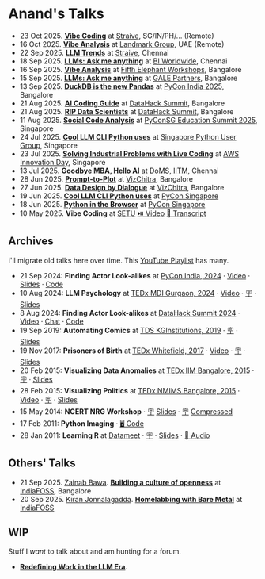 # Anand's Talks

- 23 Oct 2025. **[Vibe Coding](2025-10-23-vibe-coding/ ":ignore")** at [Straive](https://straive.com/), SG/IN/PH/... (Remote)
- 16 Oct 2025. **[Vibe Analysis](2025-10-16-vibe-analysis/ ":ignore")** at [Landmark Group](https://landmarkgroup.com/), UAE (Remote)
- 22 Sep 2025. **[LLM Trends](2025-09-22-llm-trends/ ":ignore")** at [Straive](https://straive.com/), Chennai
- 18 Sep 2025. **[LLMs: Ask me anything](2025-09-18-llm-ama-bi-worldwide/ ":ignore")** at [BI Worldwide](https://www.biworldwide.com/), Chennai
- 16 Sep 2025. **[Vibe Analysis](2025-09-16-vibe-analysis/ ":ignore")** at [Fifth Elephant Workshops](http://has.gy/hV8U), Bangalore
- 15 Sep 2025. **[LLMs: Ask me anything](2025-09-15-llm-ama-gale/ ":ignore")** at [GALE Partners](https://www.gale.agency/), Bangalore
- 13 Sep 2025. **[DuckDB is the new Pandas](2025-09-13-duckdb-is-the-new-pandas/)** at [PyCon India 2025](https://cfp.in.pycon.org/2025/talk/W8VJX3/), Bangalore
- 21 Aug 2025. **[AI Coding Guide](2025-08-21-ai-coding-guide/ ":ignore")** at [DataHack Summit](https://www.analyticsvidhya.com/datahacksummit/), Bangalore
- 21 Aug 2025. **[RIP Data Scientists](2025-08-21-rip-data-scientists/ ":ignore")** at [DataHack Summit](https://www.analyticsvidhya.com/datahacksummit/), Bangalore
- 11 Aug 2025. **[Social Code Analysis](2025-08-11-social-code-analysis/ ":ignore")** at [PyConSG Education Summit 2025](https://pycon.sg/edusummit.html), Singapore
- 24 Jul 2025. **[Cool LLM CLI Python uses](2025-07-24-pugs-agent-loop/)** at [Singapore Python User Group](https://www.meetup.com/singapore-python-user-group/), Singapore
- 23 Jul 2025. **[Solving Industrial Problems with Live Coding](2025-07-23-supply-chain-automl/ ":ignore")** at [AWS Innovation Day](https://pages.awscloud.com/aws-mfg-industrial-suppy-chain-innovation-day.html), Singapore
- 13 Jul 2025. **[Goodbye MBA, Hello AI](2025-07-13-goodbye-mba-hello-ai/ ":ignore")** at [DoMS, IITM](https://doms.iitm.ac.in/), Chennai
- 28 Jun 2025. **[Prompt-to-Plot](2025-06-28-prompt-to-plot/ ":ignore")** at [VizChitra](https://vizchitra.com/), Bangalore
- 27 Jun 2025. **[Data Design by Dialogue](2025-06-27-data-design-by-dialogue/ ":ignore")** at [VizChitra](https://vizchitra.com/), Bangalore
- 19 Jun 2025. **[Cool LLM CLI Python uses](2025-06-pycon-sg/llm-cli.md)** at [PyCon Singapore](https://pycon.sg/)
- 18 Jun 2025. **[Python in the Browser](2025-06-pycon-sg/ ":ignore")** at [PyCon Singapore](https://pycon.sg/)
- 10 May 2025. **Vibe Coding** at [SETU](https://setuschool.com/) [⏯️ Video](https://youtu.be/ODXSDbY12dg) [💬 Transcript](2025-05-10-vibe-coding/)

## Archives

I'll migrate old talks here over time. This [YouTube Playlist](https://www.youtube.com/playlist?list=PLHCH16htawZbR_-mIqfGmYbhE5S2UckOh) has many.

- 21 Sep 2024: **Finding Actor Look-alikes** at [PyCon India, 2024](https://in.pycon.org/cfp/2024/proposals/finding-actor-look-alikes-with-multi-modal-llms~azpn8/)
  · [Video](https://youtu.be/FHa8Xgssrz4)
  · [Slides](https://llmfoundry.straive.com/apps/actor-lookalikes.html)
  · [Code](https://github.com/sanand0/actor-lookalikes)
- 10 Aug 2024: **LLM Psychology** at [TEDx MDI Gurgaon, 2024](https://www.ted.com/tedx/events/58040)
  · [Video](https://youtu.be/rA__c6CosVI)
  · [🪧](https://view.officeapps.live.com/op/view.aspx?src=https://github.com/sanand0/talks/releases/download/talks/TEDx-MDI-Gurgaon-LLM-Psychology.pptx)
  · [Slides](https://github.com/sanand0/talks/releases/download/talks/TEDx-MDI-Gurgaon-LLM-Psychology.pptx)
- 8 Aug 2024: **Finding Actor Look-alikes** at [DataHack Summit 2024](https://www.analyticsvidhya.com/datahacksummit-2024/speakers/anand-s)
  · [Video](https://youtu.be/a6_tygjxxUc)
  · [Chat](https://chatgpt.com/share/68d8b27a-5eb8-800c-b8d9-f403bb55b9b5)
  · [Code](https://github.com/sanand0/actor-lookalikes)
- 19 Sep 2019: **Automating Comics** at [TDS KGInstitutions, 2019](https://www.ted.com/tedx/events/35806)
  · [🪧](https://view.officeapps.live.com/op/view.aspx?src=https://github.com/sanand0/talks/releases/download/talks/TEDx-KGI-Anand-Automating-Comics.pptx)
  · [Slides](https://github.com/sanand0/talks/releases/download/talks/TEDx-KGI-Anand-Automating-Comics.pptx)
- 19 Nov 2017: **Prisoners of Birth** at [TEDx Whitefield, 2017](https://www.ted.com/tedx/events/24163)
  · [Video](https://youtu.be/ew5_-7cwSm0)
  · [🪧](https://view.officeapps.live.com/op/view.aspx?src=https://github.com/sanand0/talks/releases/download/talks/TEDx-Whitefield-Prisoners-of-Birth.pptx)
  · [Slides](https://github.com/sanand0/talks/releases/download/talks/TEDx-Whitefield-Prisoners-of-Birth.pptx)
- 20 Feb 2015: **Visualizing Data Anomalies** at [TEDx IIM Bangalore, 2015](https://www.ted.com/tedx/events/14548)
  · [🪧](https://view.officeapps.live.com/op/view.aspx?src=https://github.com/sanand0/talks/releases/download/talks/TEDx-IIM-Bangalore-Visualizing-Data-Anomalies.pptx)
  · [Slides](https://github.com/sanand0/talks/releases/download/talks/TEDx-IIM-Bangalore-Visualizing-Data-Anomalies.pptx)
- 28 Feb 2015: **Visualizing Politics** at [TEDx NMIMS Bangalore, 2015](https://www.ted.com/tedx/events/13132)
  · [Video](https://youtu.be/XuawdPb2F5A)
  · [🪧](https://view.officeapps.live.com/op/view.aspx?src=https://github.com/sanand0/talks/releases/download/talks/TEDx-NMIMS-Bangalore-Visualizing-Politics.pptx)
  · [Slides](https://github.com/sanand0/talks/releases/download/talks/TEDx-NMIMS-Bangalore-Visualizing-Politics.pptx)
- 15 May 2014: **NCERT NRG Workshop**
  · [🪧](https://view.officeapps.live.com/op/view.aspx?src=https://github.com/sanand0/talks/releases/download/talks/NCERT-NRG-Workshop.pptx)
  [Slides](https://github.com/sanand0/talks/releases/download/talks/NCERT-NRG-Workshop.pptx)
  · [🪧](https://view.officeapps.live.com/op/view.aspx?src=https://github.com/sanand0/talks/releases/download/talks/2014-05-15-NCERT-NRG-Workshop-small.pptx)
  [Compressed](https://github.com/sanand0/talks/releases/download/talks/2014-05-15-NCERT-NRG-Workshop-small.pptx)
- 17 Feb 2011: **Python Imaging**
  · [🖥️ Code](python-imaging/index.html)
- 28 Jan 2011: **Learning R** at [Datameet](http://www.datameet.org/)
  · [🪧](https://view.officeapps.live.com/op/view.aspx?src=https://github.com/sanand0/talks/releases/download/talks/2011-01-28-datameet-learning-r.pptx)
  · [Slides](https://github.com/sanand0/talks/releases/download/talks/2011-01-28-datameet-learning-r.pptx)
  · [🎤 Audio](https://github.com/sanand0/talks/releases/download/talks/2011-01-28-datameet-learning-r.mp3)

## Others' Talks

- 21 Sep 2025. [Zainab Bawa](https://www.linkedin.com/in/zainabbawa/). **[Building a culture of openness](2025-09-21-zainab-building-a-culture-of-openness/ ":ignore")** at [IndiaFOSS](https://fossunited.org/c/indiafoss/2025/cfp/0ios0i6o47), Bangalore
- 20 Sep 2025. [Kiran Jonnalagadda](https://www.linkedin.com/in/kiranjonna/). **[Homelabbing with Bare Metal](2025-09-20-kiran-homelabbing-with-bare-metal/ ":ignore")** at [IndiaFOSS](https://fossunited.org/c/indiafoss/2025/cfp/4v6f8ek2n0)

## WIP

Stuff I _want_ to talk about and am hunting for a forum.

- **[Redefining Work in the LLM Era](2025-09-llm-workflows/ ":ignore")**.

<!--

Build process: `npm run build` (Used by.github/workflows/deploy.yml)

PPTX / Audio / ... are at https://github.com/sanand0/talks/releases/tag/talks

```bash
gh release create talks --title "Talks"
gh release upload talks $FILENAME
```

-->
